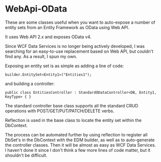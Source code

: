 WebApi-OData
============

These are some classes useful when you want to auto-expose a number of entity sets from an Entity Framework as OData using Web API.

It uses Web API 2.x and exposes OData v4.

Since WCF Data Services is no longer being actively developed, I was searching for an easy-to-use replacement based on Web API, but couldn't find any.  As a result, I spun my own.

Exposing an entity set is as simple as adding a line of code:

	builder.EntitySet<Entity1>("Entities1");

and building a controller:

	public class EntitiesController : StandardODataController<DB, Entity1, KeyType> { }

The standard controller base class supports all the standard CRUD operations with POST/GET/PUT/PATCH/DELETE verbs.

Reflection is used in the base class to locate the entity set within the DbContext.

The process can be automated further by using reflection to register all DbSet's in the DbContext with the EDM builder, as well as to auto-generate the controller classes.  Then it will be almost as easy as WCF Data Services.  I haven't done it since I don't think a few more lines of code matter, but it shouldn't be difficult.

